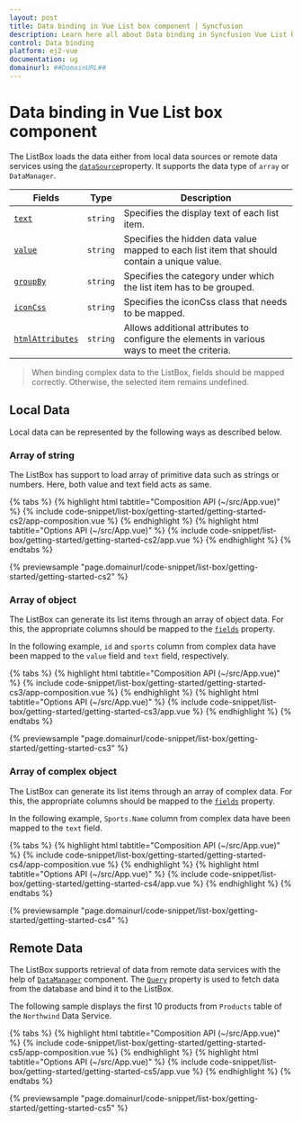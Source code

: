 ```yaml
---
layout: post
title: Data binding in Vue List box component | Syncfusion
description: Learn here all about Data binding in Syncfusion Vue List box component of Syncfusion Essential JS 2 and more.
control: Data binding 
platform: ej2-vue
documentation: ug
domainurl: ##DomainURL##
---
```


# Data binding in Vue List box component

The ListBox loads the data either from local data sources or remote data services using the [`dataSource`](https://ej2.syncfusion.com/vue/documentation/api/list-box/#datasource)property. It supports the data type of `array` or `DataManager`.

| Fields | Type | Description |
|------|------|-------------|
| [`text`](https://ej2.syncfusion.com/vue/documentation/api/list-box/fieldSettingsModel/#text) |  `string` | Specifies the display text of each list item. |
| [`value`](https://ej2.syncfusion.com/vue/documentation/api/list-box/fieldSettingsModel/#value) |  `string` | Specifies the hidden data value mapped to each list item that should contain a unique value. |
| [`groupBy`](https://ej2.syncfusion.com/vue/documentation/api/list-box/fieldSettingsModel/#groupby) |  `string` | Specifies the category under which the list item has to be grouped. |
| [`iconCss`](https://ej2.syncfusion.com/vue/documentation/api/list-box/fieldSettingsModel/#iconcss) |  `string` | Specifies the iconCss class that needs to be mapped. |
| [`htmlAttributes`](https://ej2.syncfusion.com/vue/documentation/api/list-box/fieldSettingsModel/#htmlattributes) |  `string` | Allows additional attributes to configure the elements in various ways to meet the criteria. |

> When binding complex data to the ListBox, fields should be mapped correctly. Otherwise, the selected item remains undefined.

## Local Data

Local data can be represented by the following ways as described below.

### Array of string

The ListBox has support to load array of primitive data such as strings or numbers. Here, both value and text field acts as same.

{% tabs %}
{% highlight html tabtitle="Composition API (~/src/App.vue)" %}
{% include code-snippet/list-box/getting-started/getting-started-cs2/app-composition.vue %}
{% endhighlight %}
{% highlight html tabtitle="Options API (~/src/App.vue)" %}
{% include code-snippet/list-box/getting-started/getting-started-cs2/app.vue %}
{% endhighlight %}
{% endtabs %}
        
{% previewsample "page.domainurl/code-snippet/list-box/getting-started/getting-started-cs2" %}

### Array of object

The ListBox can generate its list items through an array of object data. For this, the appropriate columns should be mapped to the [`fields`](https://ej2.syncfusion.com/vue/documentation/api/list-box/#fields) property.

In the following example, `id` and `sports` column from complex data have been mapped to the `value` field and `text` field, respectively.

{% tabs %}
{% highlight html tabtitle="Composition API (~/src/App.vue)" %}
{% include code-snippet/list-box/getting-started/getting-started-cs3/app-composition.vue %}
{% endhighlight %}
{% highlight html tabtitle="Options API (~/src/App.vue)" %}
{% include code-snippet/list-box/getting-started/getting-started-cs3/app.vue %}
{% endhighlight %}
{% endtabs %}
        
{% previewsample "page.domainurl/code-snippet/list-box/getting-started/getting-started-cs3" %}

### Array of complex object

The ListBox can generate its list items through an array of complex data. For this, the appropriate columns should be mapped to the [`fields`](https://ej2.syncfusion.com/vue/documentation/api/list-box/#fields) property.

In the following example, `Sports.Name` column from complex data have been mapped to the `text` field.

{% tabs %}
{% highlight html tabtitle="Composition API (~/src/App.vue)" %}
{% include code-snippet/list-box/getting-started/getting-started-cs4/app-composition.vue %}
{% endhighlight %}
{% highlight html tabtitle="Options API (~/src/App.vue)" %}
{% include code-snippet/list-box/getting-started/getting-started-cs4/app.vue %}
{% endhighlight %}
{% endtabs %}
        
{% previewsample "page.domainurl/code-snippet/list-box/getting-started/getting-started-cs4" %}

## Remote Data

The ListBox supports retrieval of data from remote data services with the help of [`DataManager`](https://ej2.syncfusion.com/documentation/data/getting-started/) component. The [`Query`](https://ej2.syncfusion.com/vue/documentation/api/list-box/#query) property is used to fetch data from the database and bind it to the ListBox.

The following sample displays the first 10 products from `Products` table of the `Northwind` Data Service.

{% tabs %}
{% highlight html tabtitle="Composition API (~/src/App.vue)" %}
{% include code-snippet/list-box/getting-started/getting-started-cs5/app-composition.vue %}
{% endhighlight %}
{% highlight html tabtitle="Options API (~/src/App.vue)" %}
{% include code-snippet/list-box/getting-started/getting-started-cs5/app.vue %}
{% endhighlight %}
{% endtabs %}
        
{% previewsample "page.domainurl/code-snippet/list-box/getting-started/getting-started-cs5" %}
